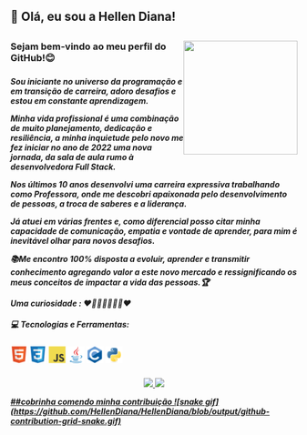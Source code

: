   <h2> 👋 Olá, eu sou a Hellen Diana!<h2><img align="right" src ="https://user-images.githubusercontent.com/101917461/203481592-ca552a51-f136-4ee3-aa67-47e6df82c615.jpeg" width="200" height="200"/>

  <h3>Sejam bem-vindo ao meu perfil do GitHub!😊<h3> 
    <h5><p>Sou iniciante no universo da programação e em transição de carreira, adoro desafios e estou em constante aprendizagem.</p>
     <p>Minha vida profissional é uma combinação de muito planejamento,  dedicação e resiliência, a minha inquietude pelo novo me fez iniciar no ano de 2022 uma nova jornada, da sala de aula rumo à desenvolvedora Full Stack. </p>
           <p>Nos últimos 10 anos desenvolvi uma carreira expressiva trabalhando como Professora, onde me descobri apaixonada pelo desenvolvimento de pessoas, a troca de saberes e a liderança.</p>
          <p>Já atuei em várias frentes e, como diferencial posso citar minha capacidade de comunicação, empatia e vontade de aprender, para mim é inevitável olhar para novos desafios. </p>
          <p> 📚Me encontro 100% disposta a evoluir, aprender e transmitir conhecimento agregando valor a este novo mercado e ressignificando os meus conceitos de impactar a vida das pessoas.🏆</p>      
        <div class="curiosidades"> 
      <p>Uma curiosidade : ❤👨‍👩‍👧‍👧🐶🦜❤</p>
        <h5> 💻 Tecnologias e Ferramentas:<h5>   
          <img src="https://raw.githubusercontent.com/devicons/devicon/master/icons/html5/html5-original.svg" width="30" height="30"/>
          <img src="https://raw.githubusercontent.com/devicons/devicon/master/icons/css3/css3-original.svg" width="30" height="30"/>
          <img src="https://raw.githubusercontent.com/devicons/devicon/master/icons/javascript/javascript-original.svg" width="30" height="30"/>
          <img src="https://raw.githubusercontent.com/devicons/devicon/master/icons/java/java-original.svg" width="30" height="30"/>
          <img src="https://raw.githubusercontent.com/devicons/devicon/master/icons/c/c-original.svg" width="30" height="30"/>
          <img src="https://github.com/devicons/devicon/blob/master/icons/python/python-original.svg" width="30" height="30"/>
          </div>
        <div align="center">          
                 
            
  <a href="https://github.com/HellenDiana">
  <img height="150em" src="https://github-readme-stats.vercel.app/api?username=HellenDiana&show_icons=true&theme=dracula&include_all_commits=true&count_private=true"/>
  <img height="150em" src="https://github-readme-stats.vercel.app/api/top-langs/?username=HellenDiana&layout=compact&langs_count=7&theme=dracula"/>
    </div><p></p>
          ##cobrinha comendo minha contribuição
          ![snake gif](https://github.com/HellenDiana/HellenDiana/blob/output/github-contribution-grid-snake.gif)
       
